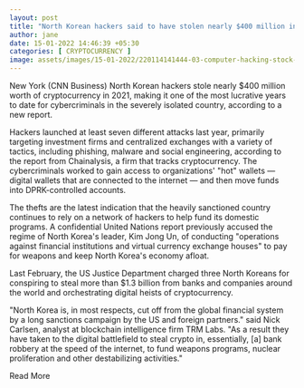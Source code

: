 ```yaml
---
layout: post
title: "North Korean hackers said to have stolen nearly $400 million in cryptocurrency last year"
author: jane 
date: 15-01-2022 14:46:39 +05:30 
categories: [ CRYPTOCURRENCY ] 
image: assets/images/15-01-2022/220114141444-03-computer-hacking-stock-super-tease.jpeg
---
```

New York (CNN Business) North Korean hackers stole nearly $400 million worth of cryptocurrency in 2021, making it one of the most lucrative years to date for cybercriminals in the severely isolated country, according to a new report.

Hackers launched at least seven different attacks last year, primarily targeting investment firms and centralized exchanges with a variety of tactics, including phishing, malware and social engineering, according to the report from Chainalysis, a firm that tracks cryptocurrency. The cybercriminals worked to gain access to organizations' "hot" wallets — digital wallets that are connected to the internet — and then move funds into DPRK-controlled accounts.

The thefts are the latest indication that the heavily sanctioned country continues to rely on a network of hackers to help fund its domestic programs. A confidential United Nations report previously accused the regime of North Korea's leader, Kim Jong Un, of conducting "operations against financial institutions and virtual currency exchange houses" to pay for weapons and keep North Korea's economy afloat.

Last February, the US Justice Department charged three North Koreans for conspiring to steal more than $1.3 billion from banks and companies around the world and orchestrating digital heists of cryptocurrency.

"North Korea is, in most respects, cut off from the global financial system by a long sanctions campaign by the US and foreign partners." said Nick Carlsen, analyst at blockchain intelligence firm TRM Labs. "As a result they have taken to the digital battlefield to steal crypto in, essentially, [a] bank robbery at the speed of the internet, to fund weapons programs, nuclear proliferation and other destabilizing activities."

Read More